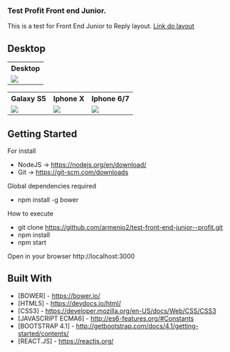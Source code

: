 ### Test Profit Front end Junior.
  This is a test for Front End Junior to Reply layout.
  [Link do layout](https://www.figma.com/file/BOZqx8uK9NQ9IxbhVhyung96/Profit-e---Teste-de-Layout?node-id=0%3A1)


## Desktop
<table>
  <th>Desktop</th>
<tr>  
  <td>
    <img src="https://i.imgur.com/mf1GQ9D.png"/>
  </td>
</tr>
</table>
<table>
  <th>Galaxy S5</th>
  <th>Iphone X</th>
  <th> Iphone 6/7</th>
<tr>
  <td>
   <img src="https://i.imgur.com/7aBKnRI.png"/>
  </td>
<td>
   <img src="https://i.imgur.com/G7AbVxy.png"/>
  </td>
<td>
   <img src="https://i.imgur.com/mRiNt37.png"/>
  </td>
</tr>
</table>


## Getting Started


For install
* NodeJS -> https://nodejs.org/en/download/
* Git -> https://git-scm.com/downloads

Global dependencies required
* npm install -g bower

How to execute
* git clone https://github.com/armenio2/test-front-end-junior--profit.git
* npm install
* npm start

Open in your browser
http://localhost:3000


## Built With
* [BOWER] - https://bower.io/
* [HTML5] - https://devdocs.io/html/
* [CSS3] - https://developer.mozilla.org/en-US/docs/Web/CSS/CSS3
* [JAVASCRIPT ECMA6] - http://es6-features.org/#Constants
* [BOOTSTRAP 4.1] - http://getbootstrap.com/docs/4.1/getting-started/contents/
* [REACT.JS] - https://reactjs.org/
